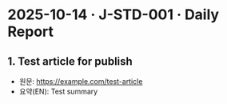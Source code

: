 # 2025-10-14 · J-STD-001 · Daily Report

## 1. Test article for publish
- 원문: https://example.com/test-article
- 요약(EN): Test summary
